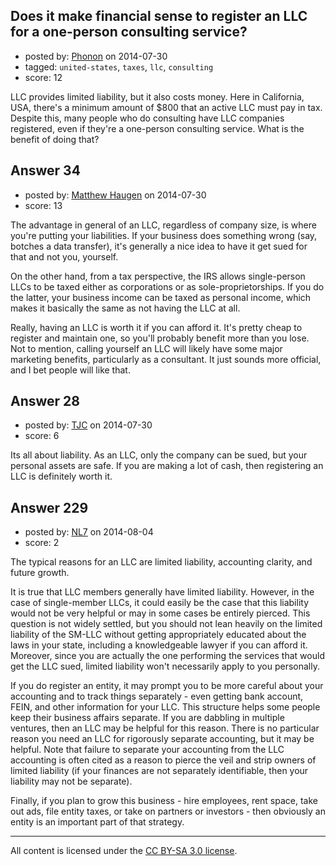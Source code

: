 ## Does it make financial sense to register an LLC for a one-person consulting service?

- posted by: [Phonon](https://stackexchange.com/users/278712/phonon) on 2014-07-30
- tagged: `united-states`, `taxes`, `llc`, `consulting`
- score: 12

<p>LLC provides limited liability, but it also costs money. Here in California, USA, there's a minimum amount of $800 that an active LLC must pay in tax. Despite this, many people who do consulting have LLC companies registered, even if they're a one-person consulting service. What is the benefit of doing that?</p>



## Answer 34

- posted by: [Matthew Haugen](https://stackexchange.com/users/1325646/matthew-haugen) on 2014-07-30
- score: 13

<p>The advantage in general of an LLC, regardless of company size, is where you're putting your liabilities. If your business does something wrong (say, botches a data transfer), it's generally a nice idea to have it get sued for that and not you, yourself.</p>

<p>On the other hand, from a tax perspective, the IRS allows single-person LLCs to be taxed either as corporations or as sole-proprietorships. If you do the latter, your business income can be taxed as personal income, which makes it basically the same as not having the LLC at all.</p>

<p>Really, having an LLC is worth it if you can afford it. It's pretty cheap to register and maintain one, so you'll probably benefit more than you lose. Not to mention, calling yourself an LLC will likely have some major marketing benefits, particularly as a consultant. It just sounds more official, and I bet people will like that.</p>



## Answer 28

- posted by: [TJC](https://stackexchange.com/users/1600285/tjc) on 2014-07-30
- score: 6

<p>Its all about liability. As an LLC, only the company can be sued, but your personal assets are safe. If you are making a lot of cash, then registering an LLC is definitely worth it.</p>



## Answer 229

- posted by: [NL7](https://stackexchange.com/users/4221898/nl7) on 2014-08-04
- score: 2

<p>The typical reasons for an LLC are limited liability, accounting clarity, and future growth.</p>

<p>It is true that LLC members generally have limited liability.  However, in the case of single-member LLCs, it could easily be the case that this liability would not be very helpful or may in some cases be entirely pierced.  This question is not widely settled, but you should not lean heavily on the limited liability of the SM-LLC without getting appropriately educated about the laws in your state, including a knowledgeable lawyer if you can afford it.  Moreover, since you are actually the one performing the services that would get the LLC sued, limited liability won't necessarily apply to you personally.</p>

<p>If you do register an entity, it may prompt you to be more careful about your accounting and to track things separately - even getting bank account, FEIN, and other information for your LLC.  This structure helps some people keep their business affairs separate.  If you are dabbling in multiple ventures, then an LLC may be helpful for this reason.  There is no particular reason you need an LLC for rigorously separate accounting, but it may be helpful.  Note that failure to separate your accounting from the LLC accounting is often cited as a reason to pierce the veil and strip owners of limited liability (if your finances are not separately identifiable, then your liability may not be separate).</p>

<p>Finally, if you plan to grow this business - hire employees, rent space, take out ads, file entity taxes, or take on partners or investors - then obviously an entity is an important part of that strategy.</p>




---

All content is licensed under the [CC BY-SA 3.0 license](https://creativecommons.org/licenses/by-sa/3.0/).
